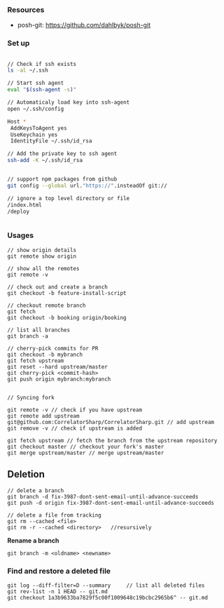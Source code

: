 ### Resources

* posh-git: https://github.com/dahlbyk/posh-git


### Set up

```bash

// Check if ssh exists
ls -al ~/.ssh

// Start ssh agent
eval "$(ssh-agent -s)"

// Automaticaly load key into ssh-agent
open ~/.ssh/config

Host *
 AddKeysToAgent yes
 UseKeychain yes
 IdentityFile ~/.ssh/id_rsa

// Add the private key to ssh agent
ssh-add -K ~/.ssh/id_rsa


// support npm packages from github
git config --global url."https://".insteadOf git://

// ignore a top level directory or file
/index.html
/deploy



```
### Usages

    // show origin details
    git remote show origin
    
    // show all the remotes
    git remote -v
    
    // check out and create a branch
    git checkout -b feature-install-script
    
    // checkout remote branch
    git fetch
    git checkout -b booking origin/booking

    // list all branches
    git branch -a
    
    // cherry-pick commits for PR
    git checkout -b mybranch
    git fetch upstream
    git reset --hard upstream/master
    git cherry-pick <commit-hash>
    git push origin mybranch:mybranch


    // Syncing fork

    git remote -v // check if you have upstream
    git remote add upstream git@github.com:CorrelatorSharp/CorrelatorSharp.git // add upstream
    git remove -v // check if upstream is added

    git fetch upstream // fetch the branch from the upstream repository
    git checkout master // checkout your fork's master
    git merge upstream/master // merge upstream/master


## Deletion

    // delete a branch
    git branch -d fix-3987-dont-sent-email-until-advance-succeeds
    git push -d origin fix-3987-dont-sent-email-until-advance-succeeds

    // delete a file from tracking
    git rm --cached <file>
    git rm -r --cached <directory>   //resursively

**Rename a branch**
```
git branch -m <oldname> <newname>
```

### Find and restore a deleted file

    git log --diff-filter=D --summary     // list all deleted files
    git rev-list -n 1 HEAD -- git.md
    git checkout 1a3b9633ba7829f5c00f1009648c19bcbc2965b6^ -- git.md
